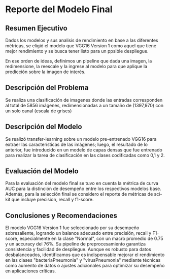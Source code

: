 # Reporte del Modelo Final

## Resumen Ejecutivo

Dados los modelos y sus analisis de rendimiento en base a las diferentes métricas, se eligió el modelo que VGG16 Version 1 como aquel que tiene mejor rendimiento y se busca tener listo para un ppsible despliegue.

En ese orden de ideas, definimos un pipeline que dada una imagen, la redimensione, la reescale y la ingrese al modelo para que aplique la predicción sobre la imagen de interés.

## Descripción del Problema

Se realiza una clasificación de imagenes donde las entradas corresponden al total de 5856 imágenes, redimensionadas a un tamaño de (1397,970) con un solo canal (escala de grises)

## Descripción del Modelo

Se realizó transfer-learning sobre un modelo pre-entrenado VGG16 para extraer las características de las imágenes; luego, el resultado de lo anterior, fue introducido en un modelo de capas densas que fue entrenado para realizar la tarea de clasificación en las clases codificadas como 0,1 y 2.

## Evaluación del Modelo

Para la evaluación del modelo final se tuvo en cuenta la métrica de curva AUC para la distinción de desempeño entre los respectivos modelos base. Además, para la selección final se considero el reporte de métricas de sci-kit que incluye precision, recall y f1-score.

## Conclusiones y Recomendaciones

El modelo VGG16 Version 1 fue seleccionado por su desempeño sobresaliente, logrando un balance adecuado entre precisión, recall y F1-score, especialmente en la clase "Normal", con un macro promedio de 0.75 y un accuracy del 76%. Su pipeline de preprocesamiento garantiza consistencia y facilidad de despliegue. Aunque es robusto para datos desbalanceados, identificamos que es indispensable mejorar el rendimiento en las clases "bacteriaPneumonia" y "virusPneumonia" mediante técnicas como aumento de datos o ajustes adicionales para optimizar su desempeño en aplicaciones críticas.

